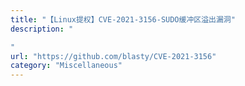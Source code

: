 ```yaml
---
title: "【Linux提权】CVE-2021-3156-SUDO缓冲区溢出漏洞"
description: "

"
url: "https://github.com/blasty/CVE-2021-3156"
category: "Miscellaneous"
---
```

